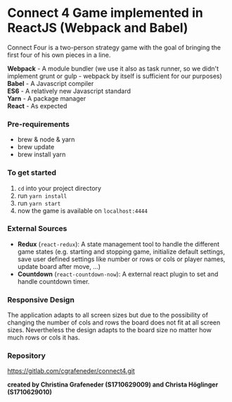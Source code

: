 # Connect 4 Game implemented in ReactJS (Webpack and Babel)

Connect Four is a two-person strategy game with the goal of bringing the first four of his own pieces in a line.

__Webpack__ - A module bundler (we use it also as task runner, so we didn't implement grunt or gulp - webpack by itself is sufficient for our purposes)  
__Babel__ - A Javascript compiler  
__ES6__ - A relatively new Javascript standard  
__Yarn__ - A package manager  
__React__ - As expected  

### Pre-requirements
- brew & node & yarn
- brew update
- brew install yarn

### To get started
1. `cd` into your project directory
2. run `yarn install`
3. run `yarn start`
4. now the game is available on `localhost:4444`

### External Sources
- __Redux__ (`react-redux`): A state management tool to handle the different game states (e.g. starting and stopping game, initialize default settings, save user defined settings like number or rows or cols or player names, update board after move, ...)
- __Countdown__ (`react-countdown-now`): A external react plugin to set and handle countdown timer.

### Responsive Design
The application adapts to all screen sizes but due to the possibility of changing the number of cols and rows the board does not fit at all screen sizes. Nevertheless the design adapts to the board size no matter how much rows or cols it has.

### Repository
https://gitlab.com/cgrafeneder/connect4.git

**created by Christina Grafeneder (S1710629009) and Christa Höglinger (S1710629010)**
